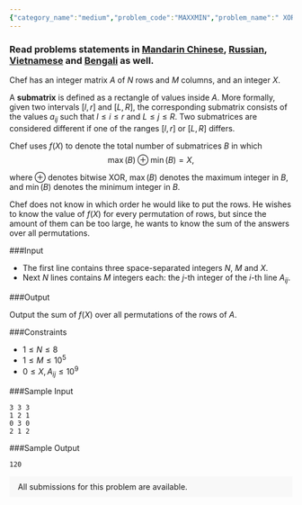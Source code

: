 ```yaml
---
{"category_name":"medium","problem_code":"MAXXMIN","problem_name":" XOR maximum-minimum matrices","problemComponents":{"constraints":"","constraintsState":false,"subtasks":"","subtasksState":false,"inputFormat":"","inputFormatState":false,"outputFormat":"","outputFormatState":false,"sampleTestCases":{"0":{"id":1,"input":"3 3 3\r\n1 2 1\r\n0 3 0\r\n2 1 2","output":120,"explanation":"","isDeleted":false}}},"video_editorial_url":"","languages_supported":{"0":"CPP14","1":"C","2":"JAVA","3":"PYTH 3.6","4":"CPP17","5":"PYTH","6":"PYP3","7":"CS2","8":"ADA","9":"PYPY","10":"TEXT","11":"PAS fpc","12":"NODEJS","13":"RUBY","14":"PHP","15":"GO","16":"HASK","17":"TCL","18":"PERL","19":"SCALA","20":"LUA","21":"kotlin","22":"BASH","23":"JS","24":"LISP sbcl","25":"rust","26":"PAS gpc","27":"BF","28":"CLOJ","29":"R","30":"D","31":"CAML","32":"FORT","33":"ASM","34":"swift","35":"FS","36":"WSPC","37":"LISP clisp","38":"SQL","39":"SCM guile","40":"PERL6","41":"ERL","42":"CLPS","43":"ICK","44":"NICE","45":"PRLG","46":"ICON","47":"COB","48":"SCM chicken","49":"PIKE","50":"SCM qobi","51":"ST","52":"SQLQ","53":"NEM"},"max_timelimit":3,"source_sizelimit":50000,"problem_author":"karpovich","problem_tester":"","date_added":"20-05-2021","tags":{"0":"combinatorics","1":"cook129","2":"karpovich","3":"medium","4":"pointers"},"problem_difficulty_level":"Medium","best_tag":"","editorial_url":"https://discuss.codechef.com/problems/MAXXMIN","time":{"view_start_date":1104528600,"submit_start_date":1104528600,"visible_start_date":1104528600,"end_date":1735669800},"is_direct_submittable":false,"problemDiscussURL":"https://discuss.codechef.com/search?q=MAXXMIN","is_proctored":false,"visitedContests":{},"layout":"problem"}
---
```

### Read problems statements in [Mandarin Chinese](https://www.codechef.com/download/translated/COOK129/mandarin/MAXXMIN.pdf), [Russian](https://www.codechef.com/download/translated/COOK129/russian/MAXXMIN.pdf), [Vietnamese](https://www.codechef.com/download/translated/COOK129/vietnamese/MAXXMIN.pdf) and [Bengali](https://www.codechef.com/download/translated/COOK129/bengali/MAXXMIN.pdf) as well.

Chef has an integer matrix $A$ of $N$ rows and $M$ columns, and an integer $X$.

A **submatrix** is defined as a rectangle of values inside $A$. More formally, given two intervals $[l, r]$ and $[L, R]$, the corresponding submatrix consists of the values $a_{ij}$ such that $l\le i\le r$ and $L\le j\le R$. Two submatrices are considered different if one of the ranges $[l,r]$ or $[L,R]$ differs.

Chef uses $f(X)$ to denote the total number of submatrices $B$ in which $$\max(B) \oplus \min(B)=X,$$

where $\oplus$ denotes bitwise XOR, $\max(B)$ denotes the maximum integer in $B$, and $\min(B)$ denotes the minimum integer in $B$.

Chef does not know in which order he would like to put the rows. He wishes to know the value of $f(X)$ for every permutation of rows, but since the amount of them can be too large, he wants to know the sum of the answers over all permutations.

###Input

- The first line contains three space-separated integers $N$, $M$ and $X$.
- Next $N$ lines contains $M$ integers each: the $j$-th integer of the $i$-th line $A_{ij}$.

###Output

Output the sum of $f(X)$ over all permutations of the rows of $A$.

###Constraints 
- $1 \leq N \leq  8$
- $1 \leq M \leq 10^5$
- $0 \leq X, A_{ij} \leq 10^9$

###Sample Input
```
3 3 3
1 2 1
0 3 0
2 1 2
```

###Sample Output
```
120
```

<aside style='background: #f8f8f8;padding: 10px 15px;'><div>All submissions for this problem are available.</div></aside>